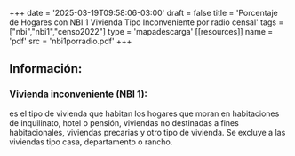 +++
date = '2025-03-19T09:58:06-03:00'
draft = false
title = 'Porcentaje de Hogares con NBI 1 Vivienda Tipo Inconveniente por radio censal'
tags = ["nbi","nbi1","censo2022"]
type = 'mapadescarga'
[[resources]]
    name = 'pdf'
    src = 'nbi1porradio.pdf'
+++

## Información:

### Vivienda inconveniente (NBI 1):

es el tipo de vivienda que habitan los hogares que moran en habitaciones de inquilinato, hotel o pensión, viviendas no destinadas a fines habitacionales, viviendas precarias y otro tipo de vivienda. Se excluye a las viviendas tipo casa, departamento o rancho.
